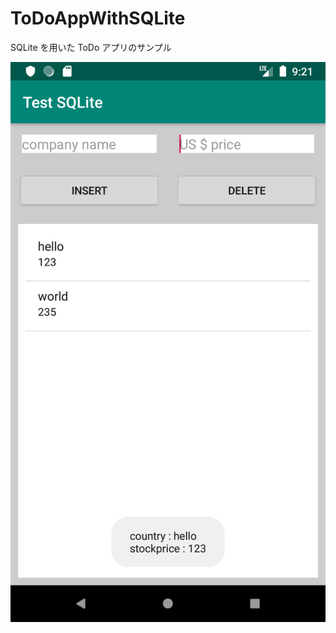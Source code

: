 # ToDoAppWithSQLite
SQLite を用いた ToDo アプリのサンプル

![Screenshot_1570008088](https://github.com/dannyso16/ToDoAppWithSQLite/blob/master/README.assets/Screenshot_1570008088.png)
